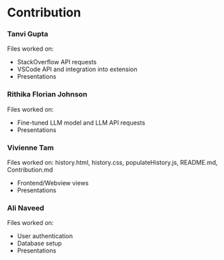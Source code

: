 # Contribution

### Tanvi Gupta
Files worked on:
- StackOverflow API requests
- VSCode API and integration into extension
- Presentations


### Rithika Florian Johnson
Files worked on:
- Fine-tuned LLM model and LLM API requests
- Presentations


### Vivienne Tam
Files worked on: history.html, history.css, populateHistory.js, README.md, Contribution.md
- Frontend/Webview views
- Presentations


### Ali Naveed
Files worked on:
- User authentication
- Database setup
- Presentations

